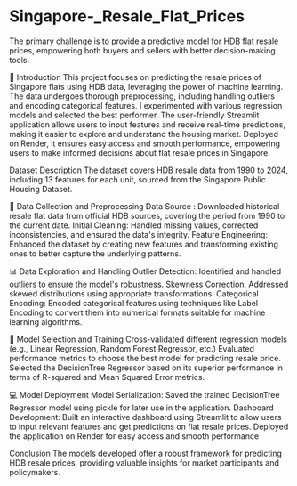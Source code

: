 # Singapore-_Resale_Flat_Prices
The primary challenge is to provide a predictive model for HDB flat resale prices, empowering both buyers and sellers with better decision-making tools.


📘 Introduction
This project focuses on predicting the resale prices of Singapore flats using HDB data, leveraging the power of machine learning. The data undergoes thorough preprocessing, including handling outliers and encoding categorical features. I experimented with various regression models and selected the best performer. The user-friendly Streamlit application allows users to input features and receive real-time predictions, making it easier to explore and understand the housing market. Deployed on Render, it ensures easy access and smooth performance, empowering users to make informed decisions about flat resale prices in Singapore.

Dataset Description
The dataset covers HDB resale data from 1990 to 2024, including 13 features for each unit, sourced from the Singapore Public Housing Dataset.


🔁 Data Collection and Preprocessing
Data Source : Downloaded historical resale flat data from official HDB sources, covering the period from 1990 to the current date.
Initial Cleaning: Handled missing values, corrected inconsistencies, and ensured the data's integrity.
Feature Engineering: Enhanced the dataset by creating new features and transforming existing ones to better capture the underlying patterns.



📊 Data Exploration and Handling
Outlier Detection: Identified and handled outliers to ensure the model's robustness.
Skewness Correction: Addressed skewed distributions using appropriate transformations.
Categorical Encoding: Encoded categorical features using techniques like Label Encoding to convert them into numerical formats suitable for machine learning algorithms.



🤖 Model Selection and Training
Cross-validated different regression models (e.g., Linear Regression, Random Forest Regressor, etc.)
Evaluated performance metrics to choose the best model for predicting resale price.
Selected the DecisionTree Regressor based on its superior performance in terms of R-squared and Mean Squared Error metrics.



💻 Model Deployment
Model Serialization: Saved the trained DecisionTree Regressor model using pickle for later use in the application.
Dashboard Development: Built an interactive dashboard using Streamlit to allow users to input relevant features and get predictions on flat resale prices.
Deployed the application on Render for easy access and smooth performance


Conclusion
The models developed offer a robust framework for predicting HDB resale prices, providing valuable insights for market participants and policymakers.



